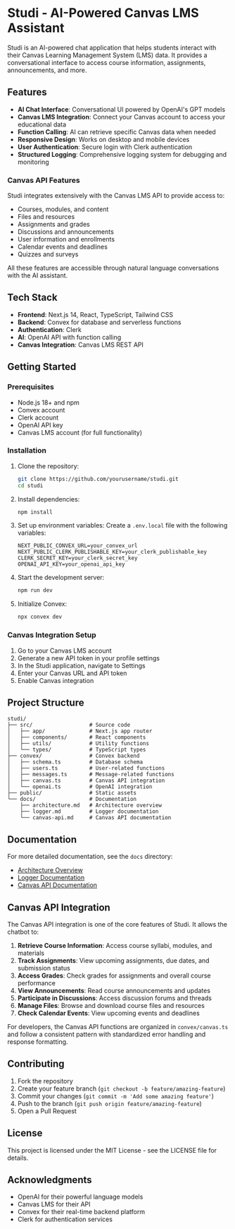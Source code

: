 # Studi - AI-Powered Canvas LMS Assistant

Studi is an AI-powered chat application that helps students interact with their Canvas Learning Management System (LMS) data. It provides a conversational interface to access course information, assignments, announcements, and more.

## Features

- **AI Chat Interface**: Conversational UI powered by OpenAI's GPT models
- **Canvas LMS Integration**: Connect your Canvas account to access your educational data
- **Function Calling**: AI can retrieve specific Canvas data when needed
- **Responsive Design**: Works on desktop and mobile devices
- **User Authentication**: Secure login with Clerk authentication
- **Structured Logging**: Comprehensive logging system for debugging and monitoring

### Canvas API Features

Studi integrates extensively with the Canvas LMS API to provide access to:

- Courses, modules, and content
- Files and resources
- Assignments and grades
- Discussions and announcements
- User information and enrollments
- Calendar events and deadlines
- Quizzes and surveys

All these features are accessible through natural language conversations with the AI assistant.

## Tech Stack

- **Frontend**: Next.js 14, React, TypeScript, Tailwind CSS
- **Backend**: Convex for database and serverless functions
- **Authentication**: Clerk
- **AI**: OpenAI API with function calling
- **Canvas Integration**: Canvas LMS REST API

## Getting Started

### Prerequisites

- Node.js 18+ and npm
- Convex account
- Clerk account
- OpenAI API key
- Canvas LMS account (for full functionality)

### Installation

1. Clone the repository:
   ```bash
   git clone https://github.com/yourusername/studi.git
   cd studi
   ```

2. Install dependencies:
   ```bash
   npm install
   ```

3. Set up environment variables:
   Create a `.env.local` file with the following variables:
   ```
   NEXT_PUBLIC_CONVEX_URL=your_convex_url
   NEXT_PUBLIC_CLERK_PUBLISHABLE_KEY=your_clerk_publishable_key
   CLERK_SECRET_KEY=your_clerk_secret_key
   OPENAI_API_KEY=your_openai_api_key
   ```

4. Start the development server:
   ```bash
   npm run dev
   ```

5. Initialize Convex:
   ```bash
   npx convex dev
   ```

### Canvas Integration Setup

1. Go to your Canvas LMS account
2. Generate a new API token in your profile settings
3. In the Studi application, navigate to Settings
4. Enter your Canvas URL and API token
5. Enable Canvas integration

## Project Structure

```
studi/
├── src/                  # Source code
│   ├── app/              # Next.js app router
│   ├── components/       # React components
│   ├── utils/            # Utility functions
│   └── types/            # TypeScript types
├── convex/               # Convex backend
│   ├── schema.ts         # Database schema
│   ├── users.ts          # User-related functions
│   ├── messages.ts       # Message-related functions
│   ├── canvas.ts         # Canvas API integration
│   └── openai.ts         # OpenAI integration
├── public/               # Static assets
└── docs/                 # Documentation
    ├── architecture.md   # Architecture overview
    ├── logger.md         # Logger documentation
    └── canvas-api.md     # Canvas API documentation
```

## Documentation

For more detailed documentation, see the `docs` directory:

- [Architecture Overview](docs/architecture.md)
- [Logger Documentation](docs/logger.md)
- [Canvas API Documentation](docs/canvas-api.md)

## Canvas API Integration

The Canvas API integration is one of the core features of Studi. It allows the chatbot to:

1. **Retrieve Course Information**: Access course syllabi, modules, and materials
2. **Track Assignments**: View upcoming assignments, due dates, and submission status
3. **Access Grades**: Check grades for assignments and overall course performance
4. **View Announcements**: Read course announcements and updates
5. **Participate in Discussions**: Access discussion forums and threads
6. **Manage Files**: Browse and download course files and resources
7. **Check Calendar Events**: View upcoming events and deadlines

For developers, the Canvas API functions are organized in `convex/canvas.ts` and follow a consistent pattern with standardized error handling and response formatting.

## Contributing

1. Fork the repository
2. Create your feature branch (`git checkout -b feature/amazing-feature`)
3. Commit your changes (`git commit -m 'Add some amazing feature'`)
4. Push to the branch (`git push origin feature/amazing-feature`)
5. Open a Pull Request

## License

This project is licensed under the MIT License - see the LICENSE file for details.

## Acknowledgments

- OpenAI for their powerful language models
- Canvas LMS for their API
- Convex for their real-time backend platform
- Clerk for authentication services
